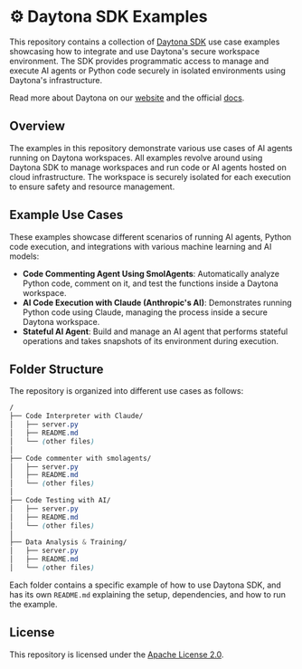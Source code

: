 # ⚙️ Daytona SDK Examples
This repository contains a collection of [Daytona SDK](https://github.com/daytonaio/sdk/) use case examples showcasing how to integrate and use Daytona's secure workspace environment. The SDK provides programmatic access to manage and execute AI agents or Python code securely in isolated environments using Daytona's infrastructure.

Read more about Daytona on our [website](https://www.daytona.io/) and the official [docs](https://www.daytona.io/docs/).

## Overview
The examples in this repository demonstrate various use cases of AI agents running on Daytona workspaces. All examples revolve around using Daytona SDK to manage workspaces and run code or AI agents hosted on cloud infrastructure. The workspace is securely isolated for each execution to ensure safety and resource management.

## Example Use Cases
These examples showcase different scenarios of running AI agents, Python code execution, and integrations with various machine learning and AI models:

- **Code Commenting Agent Using SmolAgents**: Automatically analyze Python code, comment on it, and test the functions inside a Daytona workspace.
- **AI Code Execution with Claude (Anthropic's AI)**: Demonstrates running Python code using Claude, managing the process inside a secure Daytona workspace.
- **Stateful AI Agent**: Build and manage an AI agent that performs stateful operations and takes snapshots of its environment during execution.

## Folder Structure
The repository is organized into different use cases as follows:

```css
/
├── Code Interpreter with Claude/
│   ├── server.py
│   ├── README.md
│   └── (other files)
│
├── Code commenter with smolagents/
│   ├── server.py
│   ├── README.md
│   └── (other files)
│
├── Code Testing with AI/
│   ├── server.py
│   ├── README.md
│   └── (other files)
│
├── Data Analysis & Training/
│   ├── server.py
│   ├── README.md
│   └── (other files)
```
Each folder contains a specific example of how to use Daytona SDK, and has its own `README.md` explaining the setup, dependencies, and how to run the example.

## License
This repository is licensed under the [Apache License 2.0](LICENSE).
